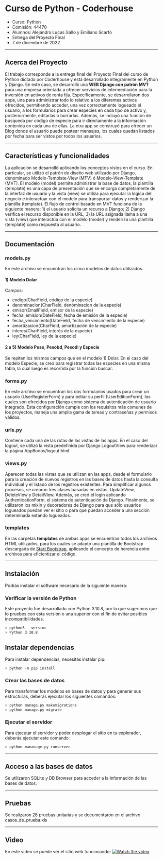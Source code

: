 # Curso de Python - Coderhouse

- Curso: Python
- Comisión: 44470
- Alumnos: Alejandro Lucas Gallo y Emiliano Scarfó
- Entrega del Proyecto Final
- 7 de diciembre de 2022

--------------------------------------------------------------------------------------------------

## Acerca del Proyecto

El trabajo corresponde a la entrega final del Proyecto Final del curso de Python dictado por Coderhouse y está desarrollado íntegramente en Python y Django. En este caso, se desarrolló una **WEB Django con patrón MVT** para una empresa orientada a ofrecer servicios de intermediación para la inversión en activos de renta fija. Específicamente, se desarrollaron dos apps, una para administrar todo lo relativo a los diferentes activos ofrecidos, permitiendo acceder, una vez correctamente logueado el usuario, a los formularios para crear especies en cada tipo de activo y, posteriormente, editarlas o borrarlas. Además, se incluyó una función de búsqueda por código de especie para ir directamente a la información contenida en cada una de ellas. La otra app se construyó para ofrecer un Blog donde el usuario puede postear mensajes, los cuales quedan listados por fecha para ser vistos por todos los usuarios.

--------------------------------------------------------------------------------------------------

## Características y funcionalidades

La aplicación se desarrolló aplicando los conceptos vistos en el curso. En particular, se utilizó el patrón de diseño web utilizado por Django, denominado Modelo-Template-View (MTV) ó Modelo-View-Template (MVT). El modelo (model) permite administrar la base de datos, la plantilla (template) es una capa de presentación que se encarga completamente de la interfaz de usuario y la vista (view) se utiliza para ejecutar la lógica del negocio e interactuar con el modelo para transportar datos y renderizar la plantilla (template). El flujo de control basado en MVT funciona de la siguiente manera: 1) el usuario solicita un recurso a Django; 2) Django verifica el recurso disponible en la URL; 3) la URL asignada llama a una vista (view) que interactúa con el modelo (model) y renderiza una plantilla (template) como respuesta al usuario.

--------------------------------------------------------------------------------------------------

## Documentación

### models.py

En este archivo se encuentran los cinco modelos de datos utilizados.

#### 1) Modelo Dolar

Campos:

- codigo(CharField, código de la especie)
- denominacion(CharField, denóminacion de la especie)
- emisor(EmailField, emisor de la especie)
- fecha_emision(DateField, fecha de emisión de la especie)
- fecha_vencimiento(DateField, fecha de vencimiento de la especie)
- amortizacion(CharField, amortización de la especie)
- interes(CharField, interés de la especie)
- ley(CharField, ley de la especie)

#### 2 a 5) Modelo Peso, Pesobd, Pesodl y Especie

Se repiten los mismos campos que en el modelo 1) Dolar. En el caso del modelo Especie, se creó para registrar todas las especies en una misma tabla, la cual luego es recorrida por la función buscar.

### forms.py

En este archivo se encuentran los dos formularios usados para crear un usuario (UserRegisterForm) y para editar su perfil (UserEditionForm), los cuales son ofrecidos por Django como sistema de autenticación de usuario integrado. Esta configuración cumple con los requisitos más comunes de los proyectos, maneja una amplia gama de tareas y contraseñas y permisos válidos.

### urls.py

Contiene cada una de las rutas de las vistas de las apps. En el caso del logout, se utilizó la vista predefinida por Django LogoutView para renderizar la página AppBonos/logout.html

### views.py

Aparecen todas las vistas que se utilizan en las apps, desde el formulario para la creación de nuevos registros en las bases de datos hasta la consulta individual y el listado de los registros existentes. Para simplificar algunos procesos, se crearon tres clases basadas en vistas: UpdateView, DeleteView y DetailView. Además, se creó el login aplicando AuthenticationForm, el sistema de autenticación de Django. Finalmente, se utilizaron los mixin y decoradores de Django para que sólo usuarios logueados puedan ver el sitio o para que puedan acceder a una sección determinada estando logueados.

### templates

En las carpetas **templates** de ambas apps se encuentran todos los archivos HTML utilizados, para los cuales se adaptó una plantilla de Bootstrap descargada de [Start Bootstrap](https://startbootstrap.com/), aplicando el concepto de herencia entre archivos para eficientizar el código.

--------------------------------------------------------------------------------------------------

## Instalación

Podrás instalar el software necesario de la siguiente manera:

### Verificar la versión de Python

Este proyecto fue desarrollado con Python 3.10.8, por lo que sugerimos que lo pruebes con esta versión o una superior con el fin de  evitar posibles incompatibilidades.

```bash
> python3 --version
> Python 3.10.8
```

## Instalar dependencias

Para instalar dependencias, necesitás instalar pip:

```bash
> python -m pip install
```

### Crear las bases de datos

Para transformar los modelos en bases de datos y para generar sus estructuras, deberás ejecutar los siguientes comandos:

```bash
> python manage.py makemigrations
> python manage.py migrate
```

### Ejecutar el servidor

Para ejecutar el servidor y poder desplegar el sitio en tu explorador, deberás ejecutar este comando:

```bash
> python mananage.py runserver
```

--------------------------------------------------------------------------------------------------

## Acceso a las bases de datos

Se utilizaron SQLite y DB Browser para acceder a la información de las bases de datos.

--------------------------------------------------------------------------------------------------

## Pruebas

Se realizaron 28 pruebas unitarias y se documentaron en el archivo casos_de_prueba.xls

--------------------------------------------------------------------------------------------------

## Video

En este video se puede ver el sitio web funcionando:
[![Watch the video]()](https://youtu.be/bq0vWNbHN_E)
